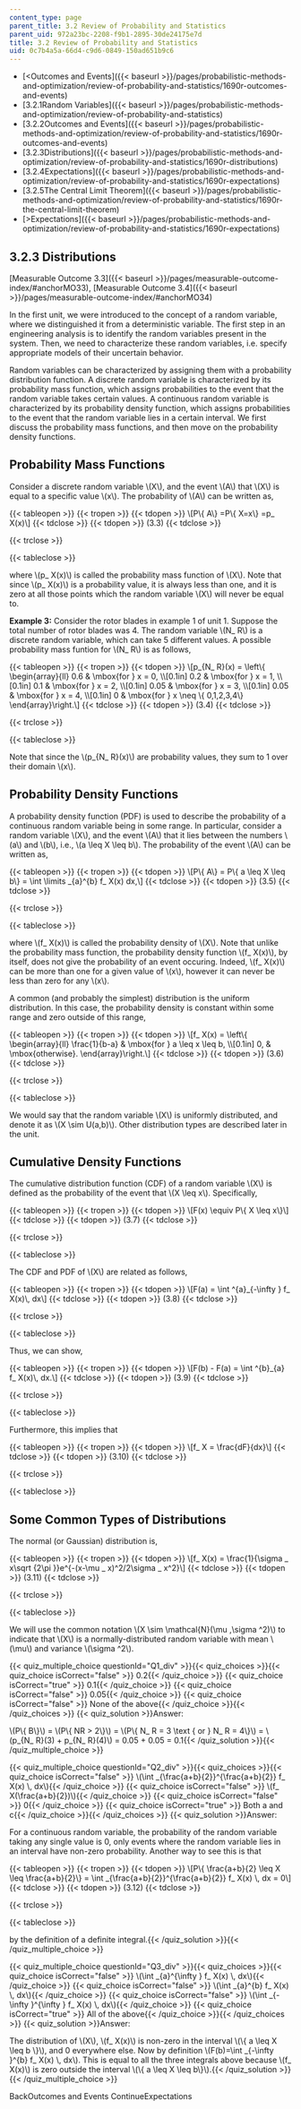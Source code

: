 ```yaml
---
content_type: page
parent_title: 3.2 Review of Probability and Statistics
parent_uid: 972a23bc-2208-f9b1-2895-30de24175e7d
title: 3.2 Review of Probability and Statistics
uid: 0c7b4a5a-66d4-c9d6-0849-150ad651b9c6
---
```


*   [\<Outcomes and Events]({{< baseurl >}}/pages/probabilistic-methods-and-optimization/review-of-probability-and-statistics/1690r-outcomes-and-events)
*   [3.2.1Random Variables]({{< baseurl >}}/pages/probabilistic-methods-and-optimization/review-of-probability-and-statistics)
*   [3.2.2Outcomes and Events]({{< baseurl >}}/pages/probabilistic-methods-and-optimization/review-of-probability-and-statistics/1690r-outcomes-and-events)
*   [3.2.3Distributions]({{< baseurl >}}/pages/probabilistic-methods-and-optimization/review-of-probability-and-statistics/1690r-distributions)
*   [3.2.4Expectations]({{< baseurl >}}/pages/probabilistic-methods-and-optimization/review-of-probability-and-statistics/1690r-expectations)
*   [3.2.5The Central Limit Theorem]({{< baseurl >}}/pages/probabilistic-methods-and-optimization/review-of-probability-and-statistics/1690r-the-central-limit-theorem)
*   [\>Expectations]({{< baseurl >}}/pages/probabilistic-methods-and-optimization/review-of-probability-and-statistics/1690r-expectations)

3.2.3 Distributions
-------------------

[Measurable Outcome 3.3]({{< baseurl >}}/pages/measurable-outcome-index/#anchorMO33), [Measurable Outcome 3.4]({{< baseurl >}}/pages/measurable-outcome-index/#anchorMO34)

In the first unit, we were introduced to the concept of a random variable, where we distinguished it from a deterministic variable. The first step in an engineering analysis is to identify the random variables present in the system. Then, we need to characterize these random variables, i.e. specify appropriate models of their uncertain behavior.

Random variables can be characterized by assigning them with a probability distribution function. A discrete random variable is characterized by its probability mass function, which assigns probabilities to the event that the random variable takes certain values. A continuous random variable is characterized by its probability density function, which assigns probabilities to the event that the random variable lies in a certain interval. We first discuss the probability mass functions, and then move on the probability density functions.

Probability Mass Functions
--------------------------

Consider a discrete random variable \\(X\\), and the event \\(A\\) that \\(X\\) is equal to a specific value \\(x\\). The probability of \\(A\\) can be written as,

{{< tableopen >}}
{{< tropen >}}
{{< tdopen >}}
\\\[P\\{ A\\} =P\\{ X=x\\} =p\_ X(x)\\\]
{{< tdclose >}}
{{< tdopen >}}
(3.3)
{{< tdclose >}}

{{< trclose >}}

{{< tableclose >}}

where \\(p\_ X(x)\\) is called the probability mass function of \\(X\\). Note that since \\(p\_ X(x)\\) is a probability value, it is always less than one, and it is zero at all those points which the random variable \\(X\\) will never be equal to.

**Example 3:** Consider the rotor blades in example 1 of unit 1. Suppose the total number of rotor blades was 4. The random variable \\(N\_ R\\) is a discrete random variable, which can take 5 different values. A possible probability mass funtion for \\(N\_ R\\) is as follows,

{{< tableopen >}}
{{< tropen >}}
{{< tdopen >}}
\\\[p\_{N\_ R}(x) = \\left\\{ \\begin{array}{ll} 0.6 & \\mbox{for } x = 0, \\\\\[0.1in\] 0.2 & \\mbox{for } x = 1, \\\\\[0.1in\] 0.1 & \\mbox{for } x = 2, \\\\\[0.1in\] 0.05 & \\mbox{for } x = 3, \\\\\[0.1in\] 0.05 & \\mbox{for } x = 4, \\\\\[0.1in\] 0 & \\mbox{for } x \\neq \\{ 0,1,2,3,4\\} \\end{array}\\right.\\\]
{{< tdclose >}}
{{< tdopen >}}
(3.4)
{{< tdclose >}}

{{< trclose >}}

{{< tableclose >}}

Note that since the \\(p\_{N\_ R}(x)\\) are probability values, they sum to 1 over their domain \\(x\\).

Probability Density Functions
-----------------------------

A probability density function (PDF) is used to describe the probability of a continuous random variable being in some range. In particular, consider a random variable \\(X\\), and the event \\(A\\) that it lies between the numbers \\(a\\) and \\(b\\), i.e., \\(a \\leq X \\leq b\\). The probability of the event \\(A\\) can be written as,

{{< tableopen >}}
{{< tropen >}}
{{< tdopen >}}
\\\[P\\{ A\\} = P\\{ a \\leq X \\leq b\\} = \\int \\limits \_{a}^{b} f\_ X(x) dx,\\\]
{{< tdclose >}}
{{< tdopen >}}
(3.5)
{{< tdclose >}}

{{< trclose >}}

{{< tableclose >}}

where \\(f\_ X(x)\\) is called the probability density of \\(X\\). Note that unlike the probability mass function, the probability density function \\(f\_ X(x)\\), by itself, does not give the probability of an event occuring. Indeed, \\(f\_ X(x)\\) can be more than one for a given value of \\(x\\), however it can never be less than zero for any \\(x\\).

A common (and probably the simplest) distribution is the uniform distribution. In this case, the probability density is constant within some range and zero outside of this range,

{{< tableopen >}}
{{< tropen >}}
{{< tdopen >}}
\\\[f\_ X(x) = \\left\\{ \\begin{array}{ll} \\frac{1}{b-a} & \\mbox{for } a \\leq x \\leq b, \\\\\[0.1in\] 0, & \\mbox{otherwise}. \\end{array}\\right.\\\]
{{< tdclose >}}
{{< tdopen >}}
(3.6)
{{< tdclose >}}

{{< trclose >}}

{{< tableclose >}}

We would say that the random variable \\(X\\) is uniformly distributed, and denote it as \\(X \\sim U(a,b)\\). Other distribution types are described later in the unit.

Cumulative Density Functions
----------------------------

The cumulative distribution function (CDF) of a random variable \\(X\\) is defined as the probability of the event that \\(X \\leq x\\). Specifically,

{{< tableopen >}}
{{< tropen >}}
{{< tdopen >}}
\\\[F(x) \\equiv P\\{ X \\leq x\\}\\\]
{{< tdclose >}}
{{< tdopen >}}
(3.7)
{{< tdclose >}}

{{< trclose >}}

{{< tableclose >}}

The CDF and PDF of \\(X\\) are related as follows,

{{< tableopen >}}
{{< tropen >}}
{{< tdopen >}}
\\\[F(a) = \\int ^{a}\_{-\\infty } f\_ X(x)\\, dx\\\]
{{< tdclose >}}
{{< tdopen >}}
(3.8)
{{< tdclose >}}

{{< trclose >}}

{{< tableclose >}}

Thus, we can show,

{{< tableopen >}}
{{< tropen >}}
{{< tdopen >}}
\\\[F(b) - F(a) = \\int ^{b}\_{a} f\_ X(x)\\, dx.\\\]
{{< tdclose >}}
{{< tdopen >}}
(3.9)
{{< tdclose >}}

{{< trclose >}}

{{< tableclose >}}

Furthermore, this implies that

{{< tableopen >}}
{{< tropen >}}
{{< tdopen >}}
\\\[f\_ X = \\frac{dF}{dx}\\\]
{{< tdclose >}}
{{< tdopen >}}
(3.10)
{{< tdclose >}}

{{< trclose >}}

{{< tableclose >}}

Some Common Types of Distributions
----------------------------------

The normal (or Gaussian) distribution is,

{{< tableopen >}}
{{< tropen >}}
{{< tdopen >}}
\\\[f\_ X(x) = \\frac{1}{\\sigma \_ x\\sqrt {2\\pi }}e^{-(x-\\mu \_ x)^2/2\\sigma \_ x^2}\\\]
{{< tdclose >}}
{{< tdopen >}}
(3.11)
{{< tdclose >}}

{{< trclose >}}

{{< tableclose >}}

We will use the common notation \\(X \\sim \\mathcal{N}(\\mu ,\\sigma ^2)\\) to indicate that \\(X\\) is a normally-distributed random variable with mean \\(\\mu\\) and variance \\(\\sigma ^2\\).

{{< quiz_multiple_choice questionId="Q1_div" >}}{{< quiz_choices >}}{{< quiz_choice isCorrect="false" >}} 0.2{{< /quiz_choice >}}
{{< quiz_choice isCorrect="true" >}} 0.1{{< /quiz_choice >}}
{{< quiz_choice isCorrect="false" >}} 0.05{{< /quiz_choice >}}
{{< quiz_choice isCorrect="false" >}} None of the above{{< /quiz_choice >}}{{< /quiz_choices >}}
{{< quiz_solution >}}Answer:

\\(P\\{ B\\}\\) = \\(P\\{ NR > 2\\}\\) = \\(P\\{ N\_ R = 3 \\text { or } N\_ R = 4\\}\\) = \\(p\_{N\_ R}(3) + p\_{N\_ R}(4)\\) = 0.05 + 0.05 = 0.1{{< /quiz_solution >}}{{< /quiz_multiple_choice >}}

{{< quiz_multiple_choice questionId="Q2_div" >}}{{< quiz_choices >}}{{< quiz_choice isCorrect="false" >}} \\(\\int \_{\\frac{a+b}{2}}^{\\frac{a+b}{2}} f\_ X(x) \\, dx\\){{< /quiz_choice >}}
{{< quiz_choice isCorrect="false" >}} \\(f\_ X(\\frac{a+b}{2})\\){{< /quiz_choice >}}
{{< quiz_choice isCorrect="false" >}} 0{{< /quiz_choice >}}
{{< quiz_choice isCorrect="true" >}} Both a and c{{< /quiz_choice >}}{{< /quiz_choices >}}
{{< quiz_solution >}}Answer:

For a continuous random variable, the probability of the random variable taking any single value is 0, only events where the random variable lies in an interval have non-zero probability. Another way to see this is that

{{< tableopen >}}
{{< tropen >}}
{{< tdopen >}}
\\\[P\\{ \\frac{a+b}{2} \\leq X \\leq \\frac{a+b}{2}\\} = \\int \_{\\frac{a+b}{2}}^{\\frac{a+b}{2}} f\_ X(x) \\, dx = 0\\\]
{{< tdclose >}}
{{< tdopen >}}
(3.12)
{{< tdclose >}}

{{< trclose >}}

{{< tableclose >}}

by the definition of a definite integral.{{< /quiz_solution >}}{{< /quiz_multiple_choice >}}

{{< quiz_multiple_choice questionId="Q3_div" >}}{{< quiz_choices >}}{{< quiz_choice isCorrect="false" >}} \\(\\int \_{a}^{\\infty } f\_ X(x) \\, dx\\){{< /quiz_choice >}}
{{< quiz_choice isCorrect="false" >}} \\(\\int \_{a}^{b} f\_ X(x) \\, dx\\){{< /quiz_choice >}}
{{< quiz_choice isCorrect="false" >}} \\(\\int \_{-\\infty }^{\\infty } f\_ X(x) \\, dx\\){{< /quiz_choice >}}
{{< quiz_choice isCorrect="true" >}} All of the above{{< /quiz_choice >}}{{< /quiz_choices >}}
{{< quiz_solution >}}Answer:

The distribution of \\(X\\), \\(f\_ X(x)\\) is non-zero in the interval \\(\\{ a \\leq X \\leq b \\}\\), and 0 everywhere else. Now by definition \\(F(b)=\\int \_{-\\infty }^{b} f\_ X(x) \\, dx\\). This is equal to all the three integrals above because \\(f\_ X(x)\\) is zero outside the interval \\(\\{ a \\leq X \\leq b\\}\\).{{< /quiz_solution >}}{{< /quiz_multiple_choice >}}

BackOutcomes and Events ContinueExpectations